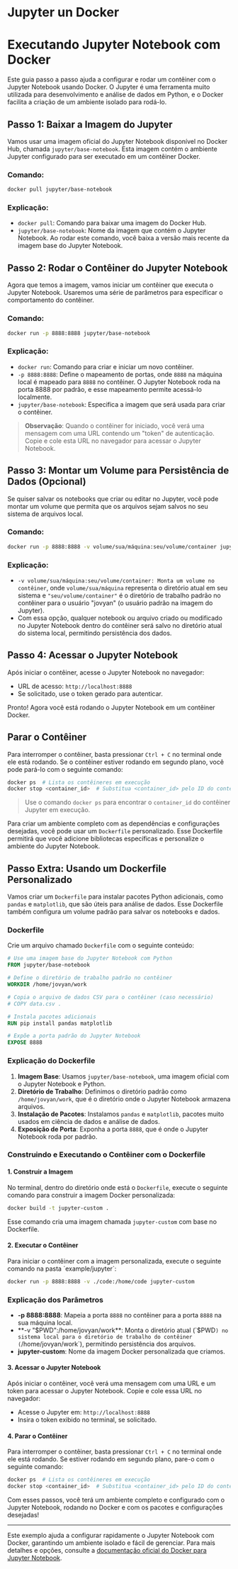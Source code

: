 # Jupyter un Docker

# Executando Jupyter Notebook com Docker

Este guia passo a passo ajuda a configurar e rodar um contêiner com o Jupyter Notebook usando Docker. O Jupyter é uma ferramenta muito utilizada para desenvolvimento e análise de dados em Python, e o Docker facilita a criação de um ambiente isolado para rodá-lo.

## Passo 1: Baixar a Imagem do Jupyter

Vamos usar uma imagem oficial do Jupyter Notebook disponível no Docker Hub, chamada `jupyter/base-notebook`. Esta imagem contém o ambiente Jupyter configurado para ser executado em um contêiner Docker.

### Comando:

```bash
docker pull jupyter/base-notebook
```

### Explicação:

- `docker pull`: Comando para baixar uma imagem do Docker Hub.
- `jupyter/base-notebook`: Nome da imagem que contém o Jupyter Notebook. Ao rodar este comando, você baixa a versão mais recente da imagem base do Jupyter Notebook.

## Passo 2: Rodar o Contêiner do Jupyter Notebook

Agora que temos a imagem, vamos iniciar um contêiner que executa o Jupyter Notebook. Usaremos uma série de parâmetros para especificar o comportamento do contêiner.

### Comando:

```bash
docker run -p 8888:8888 jupyter/base-notebook
```

### Explicação:

- `docker run`: Comando para criar e iniciar um novo contêiner.
- `-p 8888:8888`: Define o mapeamento de portas, onde `8888` na máquina local é mapeado para `8888` no contêiner. O Jupyter Notebook roda na porta 8888 por padrão, e esse mapeamento permite acessá-lo localmente.
- `jupyter/base-notebook`: Especifica a imagem que será usada para criar o contêiner.

> **Observação**: Quando o contêiner for iniciado, você verá uma mensagem com uma URL contendo um "token" de autenticação. Copie e cole esta URL no navegador para acessar o Jupyter Notebook.

## Passo 3: Montar um Volume para Persistência de Dados (Opcional)

Se quiser salvar os notebooks que criar ou editar no Jupyter, você pode montar um volume que permita que os arquivos sejam salvos no seu sistema de arquivos local.

### Comando:

```bash
docker run -p 8888:8888 -v volume/sua/máquina:seu/volume/container jupyter/base-notebook
```

### Explicação:

- `-v volume/sua/máquina:seu/volume/container: Monta um volume no contêiner`, onde `volume/sua/máquina` representa o diretório atual em seu sistema e `"seu/volume/container"` é o diretório de trabalho padrão no contêiner para o usuário "jovyan" (o usuário padrão na imagem do Jupyter).
- Com essa opção, qualquer notebook ou arquivo criado ou modificado no Jupyter Notebook dentro do contêiner será salvo no diretório atual do sistema local, permitindo persistência dos dados.

## Passo 4: Acessar o Jupyter Notebook

Após iniciar o contêiner, acesse o Jupyter Notebook no navegador:

- URL de acesso: `http://localhost:8888`
- Se solicitado, use o token gerado para autenticar.

Pronto! Agora você está rodando o Jupyter Notebook em um contêiner Docker.

## Parar o Contêiner

Para interromper o contêiner, basta pressionar `Ctrl + C` no terminal onde ele está rodando. Se o contêiner estiver rodando em segundo plano, você pode pará-lo com o seguinte comando:

```bash
docker ps  # Lista os contêineres em execução
docker stop <container_id>  # Substitua <container_id> pelo ID do contêiner do Jupyter
```

> Use o comando `docker ps` para encontrar o `container_id` do contêiner Jupyter em execução.

Para criar um ambiente completo com as dependências e configurações desejadas, você pode usar um `Dockerfile` personalizado. Esse Dockerfile permitirá que você adicione bibliotecas específicas e personalize o ambiente do Jupyter Notebook.

## Passo Extra: Usando um Dockerfile Personalizado

Vamos criar um `Dockerfile` para instalar pacotes Python adicionais, como `pandas` e `matplotlib`, que são úteis para análise de dados. Esse Dockerfile também configura um volume padrão para salvar os notebooks e dados.

### Dockerfile

Crie um arquivo chamado `Dockerfile` com o seguinte conteúdo:

```Dockerfile
# Use uma imagem base do Jupyter Notebook com Python
FROM jupyter/base-notebook

# Define o diretório de trabalho padrão no contêiner
WORKDIR /home/jovyan/work

# Copia o arquivo de dados CSV para o contêiner (caso necessário)
# COPY data.csv .

# Instala pacotes adicionais
RUN pip install pandas matplotlib

# Expõe a porta padrão do Jupyter Notebook
EXPOSE 8888
```

### Explicação do Dockerfile

1. **Imagem Base**: Usamos `jupyter/base-notebook`, uma imagem oficial com o Jupyter Notebook e Python.
2. **Diretório de Trabalho**: Definimos o diretório padrão como `/home/jovyan/work`, que é o diretório onde o Jupyter Notebook armazena arquivos.
3. **Instalação de Pacotes**: Instalamos `pandas` e `matplotlib`, pacotes muito usados em ciência de dados e análise de dados.
4. **Exposição de Porta**: Exponha a porta `8888`, que é onde o Jupyter Notebook roda por padrão.

### Construindo e Executando o Contêiner com o Dockerfile

#### 1. Construir a Imagem

No terminal, dentro do diretório onde está o `Dockerfile`, execute o seguinte comando para construir a imagem Docker personalizada:

```bash
docker build -t jupyter-custom .
```

Esse comando cria uma imagem chamada `jupyter-custom` com base no Dockerfile.

#### 2. Executar o Contêiner

Para iniciar o contêiner com a imagem personalizada, execute o seguinte comando na pasta ´example/jupyter´:

```bash
docker run -p 8888:8888 -v ./code:/home/code jupyter-custom
```

### Explicação dos Parâmetros

- **-p 8888:8888**: Mapeia a porta `8888` no contêiner para a porta `8888` na sua máquina local.
- **-v "$PWD":/home/jovyan/work**: Monta o diretório atual (`$PWD`) no sistema local para o diretório de trabalho do contêiner (`/home/jovyan/work`), permitindo persistência dos arquivos.
- **jupyter-custom**: Nome da imagem Docker personalizada que criamos.

#### 3. Acessar o Jupyter Notebook

Após iniciar o contêiner, você verá uma mensagem com uma URL e um token para acessar o Jupyter Notebook. Copie e cole essa URL no navegador:

- Acesse o Jupyter em: `http://localhost:8888`
- Insira o token exibido no terminal, se solicitado.

#### 4. Parar o Contêiner

Para interromper o contêiner, basta pressionar `Ctrl + C` no terminal onde ele está rodando. Se estiver rodando em segundo plano, pare-o com o seguinte comando:

```bash
docker ps  # Lista os contêineres em execução
docker stop <container_id>  # Substitua <container_id> pelo ID do contêiner do Jupyter
```

Com esses passos, você terá um ambiente completo e configurado com o Jupyter Notebook, rodando no Docker e com os pacotes e configurações desejadas!

---

Este exemplo ajuda a configurar rapidamente o Jupyter Notebook com Docker, garantindo um ambiente isolado e fácil de gerenciar. Para mais detalhes e opções, consulte a [documentação oficial do Docker para Jupyter Notebook](https://docs.docker.com/guides/jupyter/).